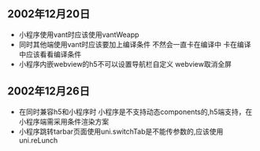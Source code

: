<!--
 * @Author: zhangdi 1258956799@qq.com
 * @Date: 2022-12-10 23:52:34
 * @LastEditors: zhangdi 1258956799@qq.com
 * @LastEditTime: 2022-12-26 20:26:39
 * @FilePath: /MyBlog/docs/src/vue2/index.md
 * @Description: 这是默认设置,请设置`customMade`, 打开koroFileHeader查看配置 进行设置: https://github.com/OBKoro1/koro1FileHeader/wiki/%E9%85%8D%E7%BD%AE
-->

## 2002年12月20日
* 小程序使用vant时应该使用vantWeapp
* 同时其他端使用vant时应该要加上编译条件 不然会一直卡在编译中 卡在编译中应该看看编译条件
* 小程序内嵌webview的h5不可以设置导航栏自定义  webview取消全屏

## 2002年12月26日
* 在同时兼容h5和小程序时 小程序是不支持动态components的,h5端支持，在小程序端需采用条件渲染方案
* 小程序跳转tarbar页面使用uni.switchTab是不能传参数的,应该使用uni.reLunch
